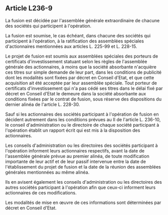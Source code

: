 Article L236-9
----
La fusion est décidée par l'assemblée générale extraordinaire de chacune des
sociétés qui participent à l'opération.

La fusion est soumise, le cas échéant, dans chacune des sociétés qui participent
à l'opération, à la ratification des assemblées spéciales d'actionnaires
mentionnées aux articles L. 225-99 et L. 228-15.

Le projet de fusion est soumis aux assemblées spéciales des porteurs de
certificats d'investissement statuant selon les règles de l'assemblée générale
des actionnaires, à moins que la société absorbante n'acquière ces titres sur
simple demande de leur part, dans les conditions de publicité dont les modalités
sont fixées par décret en Conseil d'Etat, et que cette acquisition ait été
acceptée par leur assemblée spéciale. Tout porteur de certificats
d'investissement qui n'a pas cédé ses titres dans le délai fixé par décret en
Conseil d'Etat le demeure dans la société absorbante aux conditions fixées par
le contrat de fusion, sous réserve des dispositions du dernier alinéa de
l'article L. 228-30.

Sauf si les actionnaires des sociétés participant à l'opération de fusion en
décident autrement dans les conditions prévues au II de l'article L. 236-10, le
conseil d'administration ou le directoire de chaque société participant à
l'opération établit un rapport écrit qui est mis à la disposition des
actionnaires.

Les conseils d'administration ou les directoires des sociétés participant à
l'opération informent leurs actionnaires respectifs, avant la date de
l'assemblée générale prévue au premier alinéa, de toute modification importante
de leur actif et de leur passif intervenue entre la date de l'établissement du
projet de fusion et la date de la réunion des assemblées générales mentionnées
au même alinéa.

Ils en avisent également les conseils d'administration ou les directoires des
autres sociétés participant à l'opération afin que ceux-ci informent leurs
actionnaires de ces modifications.

Les modalités de mise en œuvre de ces informations sont déterminées par décret
en Conseil d'Etat.

